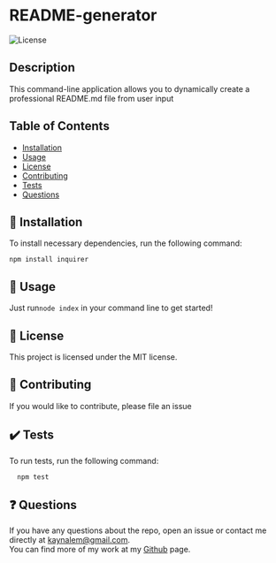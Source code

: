 
  # README-generator
  ![License](https://img.shields.io/badge/License-MIT-blue.svg)

  ## Description
  This command-line application allows you to dynamically create a professional README.md file from user input

  ## Table of Contents
  * [Installation](#-installation)
  * [Usage](#-usage)
  * [License](#-license)
  * [Contributing](#-contributing)
  * [Tests](#-tests)
  * [Questions](#-questions)

  ## 🚀 Installation
  To install necessary dependencies, run the following command:
  ```
  npm install inquirer
  ```
  ## 📖 Usage
  Just run`node index` in your command line to get started!
  ## 📝 License
  This project is licensed under the MIT license.
  ## 🤝 Contributing
  If you would like to contribute, please file an issue
  ## ✔️ Tests
  To run tests, run the following command:
  ```
    npm test
  ```
  ## ❓ Questions
  If you have any questions about the repo, open an issue or contact me directly at [kaynalem@gmail.com](mailto:kaynalem@gmail.com).  
  You can find more of my work at my [Github](https://github.com/kaynalem) page.
